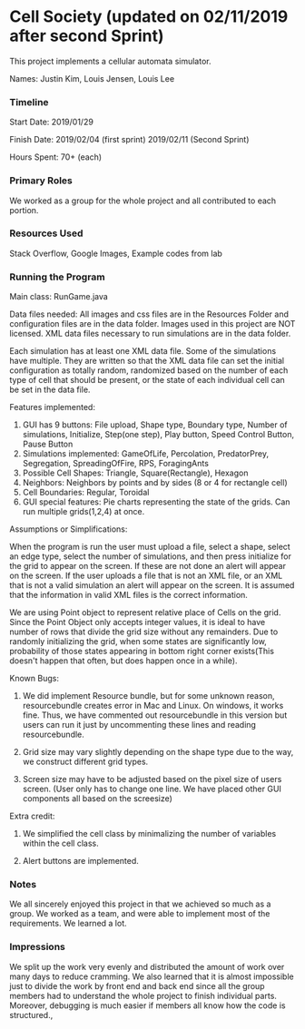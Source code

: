 Cell Society (updated on 02/11/2019 after second Sprint)
====
This project implements a cellular automata simulator.

Names: Justin Kim, Louis Jensen, Louis Lee

### Timeline

Start Date: 2019/01/29

Finish Date: 2019/02/04 (first sprint) 2019/02/11 (Second Sprint)

Hours Spent: 70+ (each)

### Primary Roles

We worked as a group for the whole project and all contributed 
to each portion.

### Resources Used

Stack Overflow, Google Images, Example codes from lab

### Running the Program

Main class: RunGame.java

Data files needed: All images and css files are in the Resources Folder and configuration files are in the data folder. 
Images used in this project are NOT licensed. XML data files
necessary to run simulations are in the data folder.

Each simulation has at least one XML data file. Some of the simulations have multiple.
They are written so that the XML data file can set the initial configuration
as totally random, randomized based on the number of each type of cell that should be present,
or the state of each individual cell can be set in the data file.

Features implemented: 

1. GUI has 9 buttons: File upload, Shape type, Boundary type, Number of simulations, Initialize, Step(one step), Play button, Speed Control Button, Pause Button
2. Simulations implemented: GameOfLife, Percolation, PredatorPrey, Segregation, SpreadingOfFire, RPS, ForagingAnts 
3. Possible Cell Shapes: Triangle, Square(Rectangle), Hexagon 
4. Neighbors: Neighbors by points and by sides (8 or 4 for rectangle cell) 
5. Cell Boundaries: Regular, Toroidal
6. GUI special features: Pie charts representing the state of the grids. Can run multiple grids(1,2,4) at once. 

Assumptions or Simplifications: 

When the program is run the user must upload a file, select a shape, 
select an edge type, select the number of simulations, and
then press initialize for the grid to appear on the screen.
If these are not done an alert will appear on the screen.
If the user uploads a file that is not an XML file, or
an XML that is not a valid simulation an alert will appear
on the screen. It is assumed that the information in
valid XML files is the correct information.

We are using Point object to represent relative place of Cells on the grid. Since the Point Object only accepts 
integer values, it is ideal to have number of rows that divide the grid size without any remainders. 
Due to randomly initializing the grid, when some states are significantly low, probability of those states appearing 
in bottom right corner exists(This doesn't happen that often, but does happen once in a while).

Known Bugs: 

1. We did implement Resource bundle, but for some unknown reason, resourcebundle creates error in Mac and Linux. On windows, it works fine. 
Thus, we have commented out resourcebundle in this version but users can run it just by uncommenting these lines and reading resourcebundle.

2. Grid size may vary slightly depending on the shape type due to the way, we construct different grid types. 

3. Screen size may have to be adjusted based on the pixel size of users screen. (User only has to change one line. We have placed other GUI components all based on the screesize)

Extra credit: 

1. We simplified the cell class by minimalizing the number of variables within the cell class. 

2. Alert buttons are implemented. 

### Notes

We all sincerely enjoyed this project in that we achieved so much as a group. We worked as a team, and were able to implement 
most of the requirements. We learned a lot. 

### Impressions

We split up the work very evenly and distributed the amount of work over many days to reduce cramming.
We also learned that it is almost impossible just to divide the work by front end and back end since all the group
members had to understand the whole project to finish individual parts. Moreover, debugging is much easier if members 
all know how the code is structured., 

